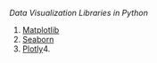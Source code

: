 
*Data Visualization Libraries in Python*
1. [Matplotlib](https://matplotlib.org/)
2. [Seaborn](https://seaborn.pydata.org/)
3. [Plotly](https://plotly.com/)4. 
   

